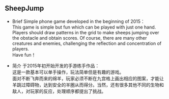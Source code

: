 ## SheepJump ##
 - Brief
 Simple phone game developed in the beginning of 2015：   
 This game is simple but fun which can be played with just one hand.    
 Players should draw patterns in the grid to make sheeps jumping over the obstacle and obtain scores. Of course, there are many other creatures and enemies, challenging the reflection and concentration of players.    
 Have fun！   
 
 - 简介
于2015年初开始开发的手游练手作品：   
这是一款基本可以单手操作，玩法简单但是有趣的游戏。   
面对不断飞奔而来的绵羊，玩家必须不断在九宫格上画出相应的图案，才能让羊跳过障碍物，达到安全的羊圈从而得分。当然，还有很多其他不同的生物和敌人，对玩家的反应，处理顺序都提出了挑战。      
